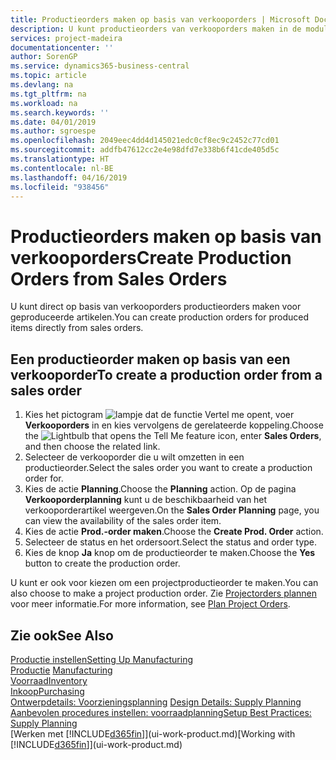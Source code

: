 ```yaml
---
title: Productieorders maken op basis van verkooporders | Microsoft Docs
description: U kunt productieorders van verkooporders maken in de module Verkoop & Marketing.
services: project-madeira
documentationcenter: ''
author: SorenGP
ms.service: dynamics365-business-central
ms.topic: article
ms.devlang: na
ms.tgt_pltfrm: na
ms.workload: na
ms.search.keywords: ''
ms.date: 04/01/2019
ms.author: sgroespe
ms.openlocfilehash: 2049eec4dd4d145021edc0cf8ec9c2452c77cd01
ms.sourcegitcommit: addfb47612cc2e4e98dfd7e338b6f41cde405d5c
ms.translationtype: HT
ms.contentlocale: nl-BE
ms.lasthandoff: 04/16/2019
ms.locfileid: "938456"
---
```

# <a name="create-production-orders-from-sales-orders"></a><span data-ttu-id="07f4d-103">Productieorders maken op basis van verkooporders</span><span class="sxs-lookup"><span data-stu-id="07f4d-103">Create Production Orders from Sales Orders</span></span>
<span data-ttu-id="07f4d-104">U kunt direct op basis van verkooporders productieorders maken voor geproduceerde artikelen.</span><span class="sxs-lookup"><span data-stu-id="07f4d-104">You can create production orders for produced items directly from sales orders.</span></span>  

## <a name="to-create-a-production-order-from-a-sales-order"></a><span data-ttu-id="07f4d-105">Een productieorder maken op basis van een verkooporder</span><span class="sxs-lookup"><span data-stu-id="07f4d-105">To create a production order from a sales order</span></span>  

1.  <span data-ttu-id="07f4d-106">Kies het pictogram ![lampje dat de functie Vertel me opent](media/ui-search/search_small.png "Vertel me wat u wilt doen"), voer **Verkooporders** in en kies vervolgens de gerelateerde koppeling.</span><span class="sxs-lookup"><span data-stu-id="07f4d-106">Choose the ![Lightbulb that opens the Tell Me feature](media/ui-search/search_small.png "Tell me what you want to do") icon, enter **Sales Orders**, and then choose the related link.</span></span>  
2.  <span data-ttu-id="07f4d-107">Selecteer de verkooporder die u wilt omzetten in een productieorder.</span><span class="sxs-lookup"><span data-stu-id="07f4d-107">Select the sales order you want to create a production order for.</span></span>  
3.  <span data-ttu-id="07f4d-108">Kies de actie **Planning**.</span><span class="sxs-lookup"><span data-stu-id="07f4d-108">Choose the **Planning** action.</span></span> <span data-ttu-id="07f4d-109">Op de pagina **Verkooporderplanning** kunt u de beschikbaarheid van het verkooporderartikel weergeven.</span><span class="sxs-lookup"><span data-stu-id="07f4d-109">On the **Sales Order Planning** page, you can view the availability of the sales order item.</span></span>  
4.  <span data-ttu-id="07f4d-110">Kies de actie **Prod.-order maken**.</span><span class="sxs-lookup"><span data-stu-id="07f4d-110">Choose the **Create Prod. Order** action.</span></span>  
5.  <span data-ttu-id="07f4d-111">Selecteer de status en het ordersoort.</span><span class="sxs-lookup"><span data-stu-id="07f4d-111">Select the status and order type.</span></span>  
6.  <span data-ttu-id="07f4d-112">Kies de knop **Ja** knop om de productieorder te maken.</span><span class="sxs-lookup"><span data-stu-id="07f4d-112">Choose the **Yes** button to create the production order.</span></span>

<span data-ttu-id="07f4d-113">U kunt er ook voor kiezen om een projectproductieorder te maken.</span><span class="sxs-lookup"><span data-stu-id="07f4d-113">You can also choose to make a project production order.</span></span> <span data-ttu-id="07f4d-114">Zie [Projectorders plannen](production-how-to-plan-project-orders.md) voor meer informatie.</span><span class="sxs-lookup"><span data-stu-id="07f4d-114">For more information, see [Plan Project Orders](production-how-to-plan-project-orders.md).</span></span>   

## <a name="see-also"></a><span data-ttu-id="07f4d-115">Zie ook</span><span class="sxs-lookup"><span data-stu-id="07f4d-115">See Also</span></span>  
[<span data-ttu-id="07f4d-116">Productie instellen</span><span class="sxs-lookup"><span data-stu-id="07f4d-116">Setting Up Manufacturing</span></span>](production-configure-production-processes.md)  
<span data-ttu-id="07f4d-117">[Productie](production-manage-manufacturing.md)  </span><span class="sxs-lookup"><span data-stu-id="07f4d-117">[Manufacturing](production-manage-manufacturing.md)  </span></span>  
[<span data-ttu-id="07f4d-118">Voorraad</span><span class="sxs-lookup"><span data-stu-id="07f4d-118">Inventory</span></span>](inventory-manage-inventory.md)  
[<span data-ttu-id="07f4d-119">Inkoop</span><span class="sxs-lookup"><span data-stu-id="07f4d-119">Purchasing</span></span>](purchasing-manage-purchasing.md)  
<span data-ttu-id="07f4d-120">[Ontwerpdetails: Voorzieningsplanning](design-details-supply-planning.md) </span><span class="sxs-lookup"><span data-stu-id="07f4d-120">[Design Details: Supply Planning](design-details-supply-planning.md) </span></span>  
[<span data-ttu-id="07f4d-121">Aanbevolen procedures instellen: voorraadplanning</span><span class="sxs-lookup"><span data-stu-id="07f4d-121">Setup Best Practices: Supply Planning</span></span>](setup-best-practices-supply-planning.md)  
<span data-ttu-id="07f4d-122">[Werken met [!INCLUDE[d365fin](includes/d365fin_md.md)]](ui-work-product.md)</span><span class="sxs-lookup"><span data-stu-id="07f4d-122">[Working with [!INCLUDE[d365fin](includes/d365fin_md.md)]](ui-work-product.md)</span></span>
